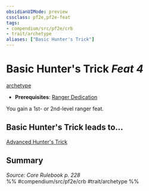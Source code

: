 ```yaml
---
obsidianUIMode: preview
cssclass: pf2e,pf2e-feat
tags:
- compendium/src/pf2e/crb
- trait/archetype
aliases: ["Basic Hunter's Trick"]
---
```

# Basic Hunter's Trick  *Feat 4*  
[archetype](archetype.md "Archetype Feat Trait")  

- **Prerequisites**: [Ranger Dedication](ranger-dedication.md)

You gain a 1st- or 2nd-level ranger feat.

## Basic Hunter's Trick leads to...

[Advanced Hunter's Trick](advanced-hunters-trick.md)

## Summary

*Source: Core Rulebook p. 228*  
%% #compendium/src/pf2e/crb #trait/archetype %%